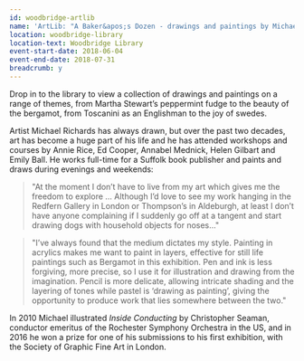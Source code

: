 ```yaml
---
id: woodbridge-artlib
name: 'ArtLib: "A Baker&apos;s Dozen - drawings and paintings by Michael Richards"'
location: woodbridge-library
location-text: Woodbridge Library
event-start-date: 2018-06-04
event-end-date: 2018-07-31
breadcrumb: y
---
```


Drop in to the library to view a collection of drawings and paintings on a range of themes, from Martha Stewart’s peppermint fudge to the beauty of the bergamot, from Toscanini as an Englishman to the joy of swedes.

Artist Michael Richards has always drawn, but over the past two decades, art has become a huge part of his life and he has attended workshops and courses by Annie Rice, Ed Cooper, Annabel Mednick, Helen Gilbart and Emily Ball. He works full-time for a Suffolk book publisher and paints and draws during evenings and weekends:

> "At the moment I don’t have to live from my art which gives me the freedom to explore ... Although I’d love to see my work hanging in the Redfern Gallery in London or Thompson’s in Aldeburgh, at least I don’t have anyone complaining if I suddenly go off at a tangent and start drawing dogs with household objects for noses..."

> "I’ve always found that the medium dictates my style. Painting in acrylics makes me want to paint in layers, effective for still life paintings such as Bergamot in this exhibition. Pen and ink is less forgiving, more precise, so I use it for illustration and drawing from the imagination. Pencil is more delicate, allowing intricate shading and the layering of tones while pastel is ‘drawing as painting’, giving the opportunity to produce work that lies somewhere between the two."

In 2010 Michael illustrated <cite>Inside Conducting</cite> by Christopher Seaman, conductor emeritus of the Rochester Symphony Orchestra in the US, and in 2016 he won a prize for one of his submissions to his first exhibition, with the Society of Graphic Fine Art in London.
